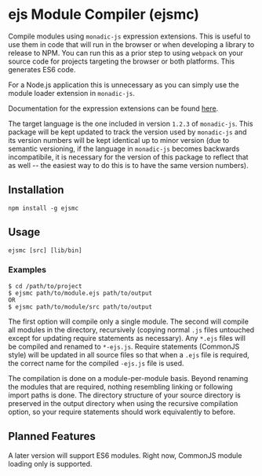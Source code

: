 # ejs Module Compiler (ejsmc)
Compile modules using `monadic-js` expression extensions. This is useful to use them in code that will run in the browser or when developing a library to release to NPM. You can run this as a prior step to using `webpack` on your source code for projects targeting the browser or both platforms. This generates ES6 code.

For a Node.js application this is unnecessary as you can simply use the module loader extension in `monadic-js`.

Documentation for the expression extensions can be found [here](https://github.com/joeldentici/monadic-js#do-notation--expression-extensions).

The target language is the one included in version `1.2.3` of `monadic-js`. This package will be kept updated to track the version used by `monadic-js` and its version numbers will be kept identical up to minor version (due to semantic versioning, if the language in `monadic-js` becomes backwards incompatibile, it is necessary for the version of this package to reflect that as well -- the easiest way to do this is to have the same version numbers).

## Installation
`npm install -g ejsmc`

## Usage
`ejsmc [src] [lib/bin]`
### Examples
```
$ cd /path/to/project
$ ejsmc path/to/module.ejs path/to/output
OR
$ ejsmc path/to/module/src path/to/output
```

The first option will compile only a single module. The second will compile all modules in the directory, recursively (copying normal `.js` files untouched except for updating require statements as necessary). Any `*.ejs` files will be compiled and renamed to `*-ejs.js`. Require statements (CommonJS style) will be updated in all source files so that when a `.ejs` file is required, the correct name for the compiled `-ejs.js` file is used.

The compilation is done on a module-per-module basis. Beyond renaming the modules that are required, nothing resembling linking or following import paths is done. The directory structure of your source directory is preserved in the output directory when using the recursive compilation option, so your require statements should work equivalently to before.

## Planned Features
A later version will support ES6 modules. Right now, CommonJS module loading only is supported.
